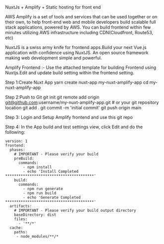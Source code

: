 NuxtJs + Amplify + Static hosting for front end

AWS Amplify is a set of tools and services that can be used together or on their own, to help front-end web and mobile developers build scalable full stack applications, 
powered by AWS. You can build frontend within few minutes utilizing AWS infrastructure including CDN(Cloudfront, Route53, etc)

NuxtJS is a swiss army knife for frontend apps.Build your next Vue.js application with confidence using NuxtJS. An open source framework making web development simple and powerful.

Amplify Frontend :-
Use the attached template for building Frontend using Nuxtjs.Edit and update build setting within the frontend setting.


Step 1:Create Nuxt App
yarn create nuxt-app my-nuxt-amplify-app
cd my-nuxt-amplify-app


Step 2:Push to Git
git init
git remote add origin git@github.com:username/my-nuxt-amplify-app.git # or your git repository location
git add .
git commit -m 'initial commit'
git push origin main

Step 3: Login and Setup Amplify frontend and use this git repo

Step 4: In the App build and test settings view, click Edit and do the following:

```
version: 1
frontend:
  phases:
    # IMPORTANT - Please verify your build 
    preBuild:
      commands: 
        - npm install
        - echo 'Install Completed ****************************************'
    build:
      commands: 
        - npm run generate
        - npm run build
        - echo 'Generate Completed ****************************************'
  artifacts:
    # IMPORTANT - Please verify your build output directory
    baseDirectory: dist
    files:
      - '**/*'
  cache:
    paths:
     - node_modules/**/*
```




